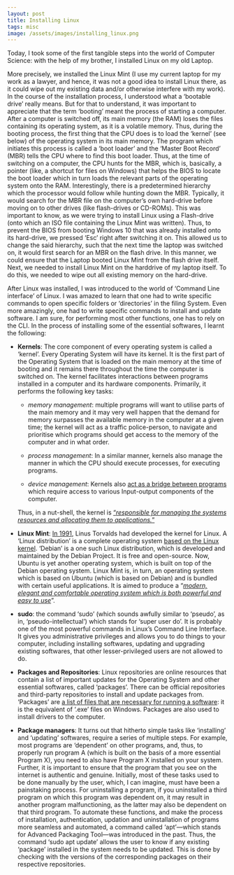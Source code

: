 ```yaml
---
layout: post
title: Installing Linux
tags: misc
image: /assets/images/installing_linux.png
---
```


Today, I took some of the first tangible steps into the world of Computer Science: with the help of my brother, I installed Linux on my old Laptop.

More precisely, we installed the Linux Mint (I use my current laptop for my work as a lawyer, and hence, it was not a good idea to install Linux there, as it could wipe out my existing data and/or otherwise interfere with my work). In the course of the installation process, I understood what a ‘bootable drive’ really means. But for that to understand, it was important to appreciate that the term ‘booting’ meant the process of starting a computer. After a computer is switched off, its main memory (the RAM) loses the files containing its operating system, as it is a volatile memory. Thus, during the booting process, the first thing that the CPU does is to load the ‘kernel’ (see below) of the operating system in its main memory. The program which initiates this process is called a ‘boot loader’ and the ‘Master Boot Record’ (MBR) tells the CPU where to find this boot loader. Thus, at the time of switching on a computer, the CPU hunts for the MBR, which is, basically, a pointer (like, a shortcut for files on Windows) that helps the BIOS to locate the boot loader which in turn loads the relevant parts of the operating system onto the RAM. Interestingly, there is a predetermined hierarchy which the processor would follow while hunting down the MBR. Typically, it would search for the MBR file on the computer’s own hard-drive before moving on to other drives (like flash-drives or CD-ROMs). This was important to know, as we were trying to install Linux using a Flash-drive (onto which an ISO file containing the Linux Mint was written). Thus, to prevent the BIOS from booting Windows 10 that was already installed onto its hard-drive, we pressed ‘Esc’ right after switching it on. This allowed us to change the said hierarchy, such that the next time the laptop was switched on, it would first search for an MBR on the flash drive. In this manner, we could ensure that the Laptop booted Linux Mint from the flash drive itself. Next, we needed to install Linux Mint on the harddrive of my laptop itself. To do this, we needed to wipe out all existing memory on the hard-drive. 

After Linux was installed, I was introduced to the world of ‘Command Line interface’ of Linux. I was amazed to learn that one had to write specific commands to open specific folders or ‘directories’ in the filing System. Even more amazingly, one had to write specific commands to install and update software. I am sure, for performing most other functions, one has to rely on the CLI. In the process of installing some of the essential softwares, I learnt the following:

- **Kernels**: The core component of every operating system is called a ‘kernel’. Every Operating System will have its kernel. It is the first part of the Operating System that is loaded on the main memory at the time of booting and it remains there throughout the time the computer is switched on. The kernel facilitates interactions between programs installed in a computer and its hardware components. Primarily, it performs the following key tasks: 

    - *memory management*:  multiple programs will want to utilise parts of the main memory and it may very well happen that the demand for memory surpasses the available memory in the computer at a given time; the kernel will act as a traffic police-person, to navigate and prioritise which programs should get access to the memory of the computer and in what order.  

    - *process management*: In a similar manner, kernels also manage the manner in which the CPU should execute processes, for executing programs. 

    - *device management*: Kernels also [act as a bridge between programs](https://levelup.gitconnected.com/operating-system-and-kernel-ef76f4d0bd8e) which require access to various Input-output components of the computer. 
    
    Thus, in a nut-shell, the kernel is [“*responsible for managing the systems resources and allocating them to applications.*”](https://superuser.com/questions/816018/what-is-the-relationship-between-unix-linux-ubuntu-debian-and-android/816074)

- **Linux Mint**: [In 1991](https://en.wikipedia.org/wiki/Linux_distribution), Linus Torvalds had developed the kernel for Linux. A ‘Linux distribution’ is a complete operating system [based on the Linux kernel](https://itsfoss.com/what-is-linux-distribution/). ‘Debian’ is a one such Linux distribution, which is developed and maintained by the Debian Project. It is free and open-source. Now, Ubuntu is yet another operating system, which is built on top of the Debian operating system. Linux Mint is, in turn, an operating system which is based on Ubuntu (which is based on Debian) and is bundled with certain useful applications. It is aimed to produce a “*[modern, elegant and comfortable operating system which is both powerful and easy to use](https://linuxmint.com/about.php)*”. 

- **sudo**: the command ‘sudo’ (which sounds awfully similar to ‘pseudo’, as in, ‘pseudo-intellectual’) which stands for ‘super user do’. It is probably one of the most powerful commands in Linux’s Command Line Interface. It gives you administrative privileges and allows you to do things to your computer, including installing softwares, updating and upgrading existing  softwares, that other lesser-privileged users are not allowed to do. 

- **Packages and Repositories**: Linux repositories are online resources that contain a list of important updates for the Operating System and other essential softwares, called ‘packages’. There can be official repositories and third-party repositories to install and update packages from. ‘Packages’ are [a list of files that are necessary for running a software](https://www.lifewire.com/guide-to-linux-packages-2202801): it is the equivalent of ‘.exe’ files on Windows. Packages are also used to install drivers to the computer. 

- **Package managers**: It turns out that hitherto simple tasks like ‘installing’ and ‘updating’ softwares, require a series of multiple steps. For example, most programs are ‘dependent’ on other programs, and, thus, to properly run program A (which is built on the basis of a more essential Program X), you need to also have Program X installed on your system. Further, it is important to ensure that the program that you see on the internet is authentic and genuine. Initially, most of these tasks used to be done manually by the user, which, I can imagine, must have been a painstaking process. For uninstalling a program, if you uninstalled a third program on which this program was dependent on, it may result in another program malfunctioning, as the latter may also be dependent on that third program. To automate these functions, and make the process of installation, authentication, updation and uninstallation of programs more seamless and automated, a command called ‘apt’—which stands for Advanced Packaging Tool—was introduced in the past. Thus, the command ‘sudo apt update’ allows the user to know if any existing ‘package’ installed in the system needs to be updated. This is done by checking with the versions of the corresponding packages on their respective repositories. 


